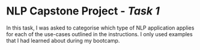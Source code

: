 # NLP Capstone Project - _Task 1_
In this task, I was asked to categorise which type of NLP application applies for each of the use-cases outlined in the instructions.  I only used examples that I had learned about during my bootcamp.
